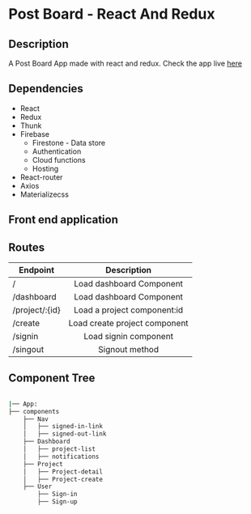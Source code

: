 # Post Board -  React And Redux

## Description
A Post Board  App made with react and redux. Check the app live [here](https://ezequielmiranda87.github.io/react-task-manager)

## Dependencies
- React
- Redux
- Thunk
- Firebase 
    - Firestone - Data store
    - Authentication
    - Cloud functions
    - Hosting
- React-router
- Axios
- Materializecss

## Front end application

## Routes

| Endpoint       | Description                  |
|----------------|:----------------------------:|
| /              | Load dashboard Component     |
| /dashboard     | Load dashboard Component     |
| /project/:{id} | Load a project component:id  |
| /create        | Load create project component|
| /signin        | Load signin component        |
| /singout       | Signout method               |


## Component Tree

```bash

|── App:
├── components
    ├── Nav
    │   ├── signed-in-link
    │   ├── signed-out-link
    ├── Dashboard
    │   ├── project-list
    │   ├── notifications
    ├── Project 
    │   ├── Project-detail
    │   ├── Project-create
    ├── User
        ├── Sign-in
        ├── Sign-up
```